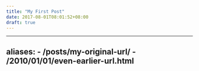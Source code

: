 ```yaml
---
title: "My First Post"
date: 2017-08-01T08:01:52+08:00
draft: true
---
```



---
aliases:
    - /posts/my-original-url/
    - /2010/01/01/even-earlier-url.html
---
